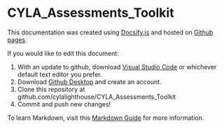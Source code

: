 # CYLA_Assessments_Toolkit

This documentation was created using [Docsify.js](https://docsify.js.org/#/) and hosted on [Github pages](https://pages.github.com/).

If you would like to edit this document:

1. With an update to github, download [Visual Studio Code](https://code.visualstudio.com/) or whichever default text editor you prefer.
2. Download [Github Desktop](https://desktop.github.com/) and create an account.
3. Clone this repository at github.com/cylalighthouse/CYLA_Assessments_Toolkit
4. Commit and push new changes!


To learn Markdown, visit this [Markdown Guide](https://www.markdownguide.org/basic-syntax/) for more information.
